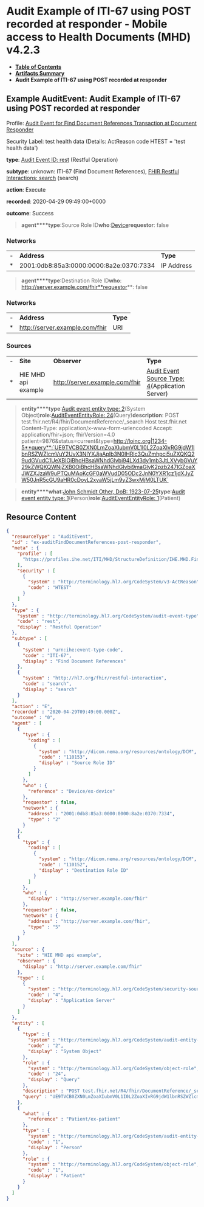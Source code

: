 # Audit Example of ITI-67 using POST recorded at responder - Mobile access to Health Documents (MHD) v4.2.3

* [**Table of Contents**](toc.md)
* [**Artifacts Summary**](artifacts.md)
* **Audit Example of ITI-67 using POST recorded at responder**

## Example AuditEvent: Audit Example of ITI-67 using POST recorded at responder

Profile: [Audit Event for Find Document References Transaction at Document Responder](StructureDefinition-IHE.MHD.FindDocumentReferences.Audit.Responder.md)

Security Label: test health data (Details: ActReason code HTEST = 'test health data')

**type**: [Audit Event ID: rest](http://terminology.hl7.org/6.5.0/CodeSystem-audit-event-type.html#audit-event-type-rest) (Restful Operation)

**subtype**: unknown: ITI-67 (Find Document References), [FHIR Restful Interactions: search](http://hl7.org/fhir/R4/codesystem-restful-interaction.html#restful-interaction-search) (search)

**action**: Execute

**recorded**: 2020-04-29 09:49:00+0000

**outcome**: Success

> **agent****type**:Source Role ID**who**:[Device](Device-ex-device.md)**requestor**: false

### Networks

| | | |
| :--- | :--- | :--- |
| - | **Address** | **Type** |
| * | 2001:0db8:85a3:0000:0000:8a2e:0370:7334 | IP Address |


> **agent****type**:Destination Role ID**who**: http://server.example.com/fhir**requestor**: false

### Networks

| | | |
| :--- | :--- | :--- |
| - | **Address** | **Type** |
| * | http://server.example.com/fhir | URI |


### Sources

| | | | |
| :--- | :--- | :--- | :--- |
| - | **Site** | **Observer** | **Type** |
| * | HIE MHD api example | http://server.example.com/fhir | [Audit Event Source Type: 4](http://terminology.hl7.org/6.5.0/CodeSystem-security-source-type.html#security-source-type-4)(Application Server) |

> **entity****type**:[Audit event entity type: 2](http://terminology.hl7.org/6.5.0/CodeSystem-audit-entity-type.html#audit-entity-type-2)(System Object)**role**:[AuditEventEntityRole: 24](http://terminology.hl7.org/6.5.0/CodeSystem-object-role.html#object-role-24)(Query)**description**: POST test.fhir.net/R4/fhir/DocumentReference/_search Host test.fhir.net Content-Type: application/x-www-form-urlencoded Accept: application/fhir+json; fhirVersion=4.0 patient=9876&status=current&type=http://loinc.org|1234-5**query**:`UE9TVCB0ZXN0LmZoaXIubmV0L1I0L2ZoaXIvRG9jdW1lbnRSZWZlcmVuY2UvX3NlYXJjaApIb3N0IHRlc3QuZmhpci5uZXQKQ29udGVudC1UeXBlOiBhcHBsaWNhdGlvbi94LXd3dy1mb3JtLXVybGVuY29kZWQKQWNjZXB0OiBhcHBsaWNhdGlvbi9maGlyK2pzb247IGZoaXJWZXJzaW9uPTQuMAoKcGF0aWVudD05ODc2JnN0YXR1cz1jdXJyZW50JnR5cGU9aHR0cDovL2xvaW5jLm9yZ3wxMjM0LTUK`

> **entity****what**:[John Schmidt Other, DoB: 1923-07-25](Patient-ex-patient.md)**type**:[Audit event entity type: 1](http://terminology.hl7.org/6.5.0/CodeSystem-audit-entity-type.html#audit-entity-type-1)(Person)**role**:[AuditEventEntityRole: 1](http://terminology.hl7.org/6.5.0/CodeSystem-object-role.html#object-role-1)(Patient)



## Resource Content

```json
{
  "resourceType" : "AuditEvent",
  "id" : "ex-auditFindDocumentReferences-post-responder",
  "meta" : {
    "profile" : [
      "https://profiles.ihe.net/ITI/MHD/StructureDefinition/IHE.MHD.FindDocumentReferences.Audit.Responder"
    ],
    "security" : [
      {
        "system" : "http://terminology.hl7.org/CodeSystem/v3-ActReason",
        "code" : "HTEST"
      }
    ]
  },
  "type" : {
    "system" : "http://terminology.hl7.org/CodeSystem/audit-event-type",
    "code" : "rest",
    "display" : "Restful Operation"
  },
  "subtype" : [
    {
      "system" : "urn:ihe:event-type-code",
      "code" : "ITI-67",
      "display" : "Find Document References"
    },
    {
      "system" : "http://hl7.org/fhir/restful-interaction",
      "code" : "search",
      "display" : "search"
    }
  ],
  "action" : "E",
  "recorded" : "2020-04-29T09:49:00.000Z",
  "outcome" : "0",
  "agent" : [
    {
      "type" : {
        "coding" : [
          {
            "system" : "http://dicom.nema.org/resources/ontology/DCM",
            "code" : "110153",
            "display" : "Source Role ID"
          }
        ]
      },
      "who" : {
        "reference" : "Device/ex-device"
      },
      "requestor" : false,
      "network" : {
        "address" : "2001:0db8:85a3:0000:0000:8a2e:0370:7334",
        "type" : "2"
      }
    },
    {
      "type" : {
        "coding" : [
          {
            "system" : "http://dicom.nema.org/resources/ontology/DCM",
            "code" : "110152",
            "display" : "Destination Role ID"
          }
        ]
      },
      "who" : {
        "display" : "http://server.example.com/fhir"
      },
      "requestor" : false,
      "network" : {
        "address" : "http://server.example.com/fhir",
        "type" : "5"
      }
    }
  ],
  "source" : {
    "site" : "HIE MHD api example",
    "observer" : {
      "display" : "http://server.example.com/fhir"
    },
    "type" : [
      {
        "system" : "http://terminology.hl7.org/CodeSystem/security-source-type",
        "code" : "4",
        "display" : "Application Server"
      }
    ]
  },
  "entity" : [
    {
      "type" : {
        "system" : "http://terminology.hl7.org/CodeSystem/audit-entity-type",
        "code" : "2",
        "display" : "System Object"
      },
      "role" : {
        "system" : "http://terminology.hl7.org/CodeSystem/object-role",
        "code" : "24",
        "display" : "Query"
      },
      "description" : "POST test.fhir.net/R4/fhir/DocumentReference/_search\nHost test.fhir.net\nContent-Type: application/x-www-form-urlencoded\nAccept: application/fhir+json; fhirVersion=4.0\n\npatient=9876&status=current&type=http://loinc.org|1234-5",
      "query" : "UE9TVCB0ZXN0LmZoaXIubmV0L1I0L2ZoaXIvRG9jdW1lbnRSZWZlcmVuY2UvX3NlYXJjaApIb3N0IHRlc3QuZmhpci5uZXQKQ29udGVudC1UeXBlOiBhcHBsaWNhdGlvbi94LXd3dy1mb3JtLXVybGVuY29kZWQKQWNjZXB0OiBhcHBsaWNhdGlvbi9maGlyK2pzb247IGZoaXJWZXJzaW9uPTQuMAoKcGF0aWVudD05ODc2JnN0YXR1cz1jdXJyZW50JnR5cGU9aHR0cDovL2xvaW5jLm9yZ3wxMjM0LTUK"
    },
    {
      "what" : {
        "reference" : "Patient/ex-patient"
      },
      "type" : {
        "system" : "http://terminology.hl7.org/CodeSystem/audit-entity-type",
        "code" : "1",
        "display" : "Person"
      },
      "role" : {
        "system" : "http://terminology.hl7.org/CodeSystem/object-role",
        "code" : "1",
        "display" : "Patient"
      }
    }
  ]
}

```
